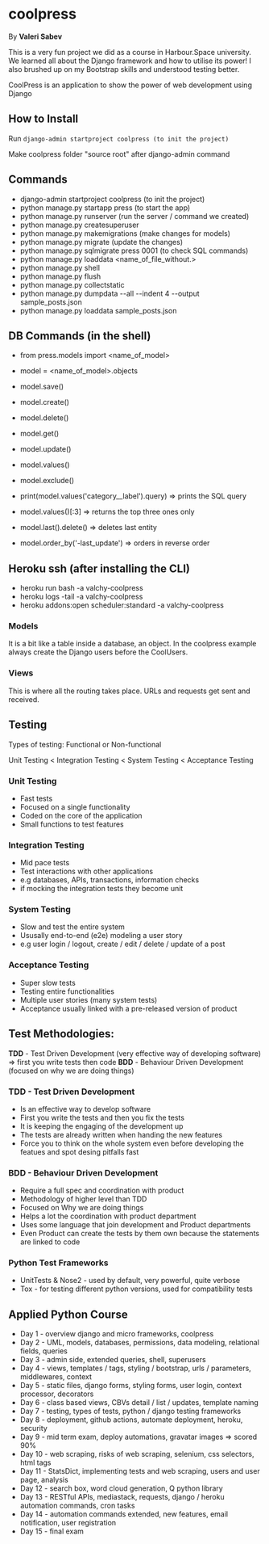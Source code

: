 # coolpress
By **Valeri Sabev**

This is a very fun project we did as a course in Harbour.Space university.
We learned all about the Django framework and how to utilise its power!
I also brushed up on my Bootstrap skills and understood testing better.

CoolPress is an application to show the power of web development using Django

## How to Install
Run `django-admin startproject coolpress (to init the project)`

Make coolpress folder "source root" after django-admin command

## Commands
* django-admin startproject coolpress (to init the project)
* python manage.py startapp press (to start the app)
* python manage.py runserver (run the server / command we created)
* python manage.py createsuperuser
* python manage.py makemigrations (make changes for models)
* python manage.py migrate (update the changes)
* python manage.py sqlmigrate press 0001 (to check SQL commands)
* python manage.py loaddata <name_of_file_without.\>
* python manage.py shell
* python manage.py flush 
* python manage.py collectstatic
* python manage.py dumpdata --all --indent 4 --output sample_posts.json
* python manage.py loaddata sample_posts.json

## DB Commands (in the shell)
* from press.models import <name_of_model>
* model = <name_of_model>.objects
* model.save()
* model.create()
* model.delete()
* model.get()
* model.update()
* model.values()
* model.exclude()

* print(model.values('category__label').query) => prints the SQL query
* model.values()[:3] => returns the top three ones only
* model.last().delete() => deletes last entity
* model.order_by('-last_update') => orders in reverse order

## Heroku ssh (after installing the CLI)
* heroku run bash -a valchy-coolpress
* heroku logs -tail -a valchy-coolpress
* heroku addons:open scheduler:standard -a valchy-coolpress

### Models
It is a bit like a table inside a database, an object.
In the coolpress example always create the Django users before the CoolUsers.

### Views
This is where all the routing takes place.
URLs and requests get sent and received.

## Testing
Types of testing: Functional or Non-functional

Unit Testing < Integration Testing < System Testing < Acceptance Testing

### Unit Testing
* Fast tests
* Focused on a single functionality
* Coded on the core of the application
* Small functions to test features

### Integration Testing
* Mid pace tests
* Test interactions with other applications
* e.g databases, APIs, transactions, information checks
* if mocking the integration tests they become unit


### System Testing
* Slow and test the entire system
* Ususally end-to-end (e2e) modeling a user story
* e.g user login / logout, create / edit / delete / update of a post


### Acceptance Testing
* Super slow tests
* Testing entire functionalities
* Multiple user stories (many system tests)
* Acceptance usually linked with a pre-released version of product


## Test Methodologies:
**TDD** - Test Driven Development (very effective way of developing software) => first you write tests then code
**BDD** - Behaviour Driven Development (focused on why we are doing things)

### TDD - Test Driven Development 
* Is an effective way to develop software
* First you write the tests and then you fix the tests
* It is keeping the engaging of the development up
* The tests are already written when handing the new features
* Force you to think on the whole system even before developing the featues and spot desing pitfalls fast

### BDD - Behaviour Driven Development
* Require a full spec and coordination with product
* Methodology of higher level than TDD
* Focused on Why we are doing things
* Helps a lot the coordination with product department
* Uses some language that join development and Product departments
* Even Product can create the tests by them own because the statements are linked to code


### Python Test Frameworks
* UnitTests & Nose2 - used by default, very powerful, quite verbose
* Tox - for testing different python versions, used for compatibility tests


## Applied Python Course
* Day 1 - overview django and micro frameworks, coolpress
* Day 2 - UML, models, databases, permissions, data modeling, relational fields, queries
* Day 3 - admin side, extended queries, shell, superusers
* Day 4 - views, templates / tags, styling / bootstrap, urls / parameters, middlewares, context
* Day 5 - static files, django forms, styling forms, user login, context processor, decorators
* Day 6 - class based views, CBVs detail / list / updates, template naming
* Day 7 - testing, types of tests, python / django testing frameworks
* Day 8 - deployment, github actions, automate deployment, heroku, security
* Day 9 - mid term exam, deploy automations, gravatar images => scored 90%
* Day 10 - web scraping, risks of web scraping, selenium, css selectors, html tags
* Day 11 - StatsDict, implementing tests and web scraping, users and user page, analysis
* Day 12 - search box, word cloud generation, Q python library
* Day 13 - RESTful APIs, mediastack, requests, django / heroku automation commands, cron tasks
* Day 14 - automation commands extended, new features, email notification, user registration
* Day 15 - final exam